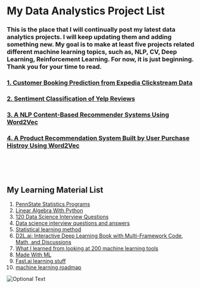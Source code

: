 # My Data Analystics Project List

###  This is the place that I will continually post my latest data analytics projects. I will keep updating them and adding something new. My goal is to make at least five projects related different machine learning topics, such as, NLP, CV, Deep Learning, Reinforcement Learning. For now, it is just beginning. Thank you for your time to read.
###  
###  
###  [1. Customer Booking Prediction from Expedia Clickstream Data](https://github.com/hopenjin/DataProject/blob/master/Hongpeng%20Jin_Project_Customer%20Booking%20Prediction%20from%20Expedia%20Clickstream%20Data.ipynb)
###  [2. Sentiment Classification of Yelp Reviews](https://github.com/hopenjin/DataProject/blob/master/Hongpeng%20Jin_Project_Sentiment%20Classification%20of%20Yelp%20Reviews.ipynb)
###  [3. A NLP Content-Based Recommender Systems Using Word2Vec](https://github.com/hopenjin/DataProject/blob/master/Hongpeng%20Jin_Project_A%20NLP%20Content-Based%20Recommender%20Systems%20%26%20Word2Vec.ipynb)
###  [4. A Product Recommendation System Built by User Purchase Histroy Using Word2Vec](https://github.com/hopenjin/DataProject/blob/master/Hongpeng%20Jin_Project_A%20Product%20Recommendation%20System%20using%20Word2vec.ipynb)



<br><br><br>
## My Learning Material List
1. [PennState Statistics Programs](https://online.stat.psu.edu/statprogram/graduate-programs)<br>
2. [Linear Algebra With Python](https://github.com/MacroAnalyst/Linear_Algebra_With_Python)<br>
3. [120 Data Science Interview Questions](https://github.com/kojino/120-Data-Science-Interview-Questions)<br>
4. [Data science interview questions and answers](https://github.com/iamtodor/data-science-interview-questions-and-answers)<br>
5. [Statistical learning method](https://github.com/fengdu78/lihang-code)<br>
6. [D2L.ai: Interactive Deep Learning Book with Multi-Framework Code, Math, and Discussions](https://github.com/d2l-ai/d2l-en)<br>
7. [What I learned from looking at 200 machine learning tools](https://huyenchip.com/2020/06/22/mlops.html)<br>
8. [Made With ML](https://madewithml.com/)<br>
9. [Fast.ai learning stuff](https://www.fast.ai/)<br>
10. [machine learning roadmap](https://github.com/mrdbourke/machine-learning-roadmap)<br>


![Optional Text](../master/setYouAsDataScienist.png)
